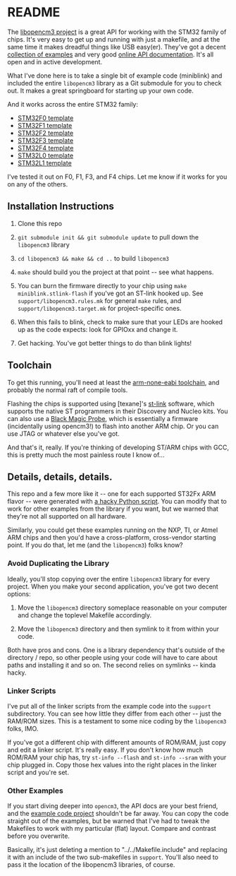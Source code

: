 # README

The [libopencm3 project](http://libopencm3.org/wiki/Main_Page) is a great API for working with the STM32 family of chips.  It's very easy to get up and running with just a makefile, and at the same time it makes dreadful things like USB easy(er).  They've got a decent [collection of examples](https://github.com/libopencm3/libopencm3-examples) and very good [online API documentation](http://libopencm3.github.io/docs/latest/html/).  It's all open and in active development.

What I've done here is to take a single bit of example code (miniblink) and included the entire `libopencm3` library as a Git submodule for you to check out.  It makes a great springboard for starting up your own code.

And it works across the entire STM32 family:

* [STM32F0 template](https://github.com/hexagon5un/stm32f0_libopencm3_template)
* [STM32F1 template](https://github.com/hexagon5un/stm32f1_libopencm3_template)
* [STM32F2 template](https://github.com/hexagon5un/stm32f2_libopencm3_template)
* [STM32F3 template](https://github.com/hexagon5un/stm32f3_libopencm3_template)
* [STM32F4 template](https://github.com/hexagon5un/stm32f4_libopencm3_template)
* [STM32L0 template](https://github.com/hexagon5un/stm32l0_libopencm3_template)
* [STM32L1 template](https://github.com/hexagon5un/stm32l1_libopencm3_template)

I've tested it out on F0, F1, F3, and F4 chips. Let me know if it works for you on any of the others.

## Installation Instructions

1. Clone this repo

2. `git submodule init && git submodule update` to pull down the `libopencm3` library

3. `cd libopencm3 && make && cd ..` to build `libopencm3`

4. `make` should build you the project at that point -- see what happens.

5. You can burn the firmware directly to your chip using `make miniblink.stlink-flash` if you've got an ST-link hooked up.  See `support/libopencm3.rules.mk` for general `make` rules, and `support/libopencm3.target.mk` for project-specific ones.

6. When this fails to blink, check to make sure that your LEDs are hooked up as the code expects: look for GPIOxx and change it.

7. Get hacking.  You've got better things to do than blink lights!


## Toolchain

To get this running, you'll need at least the [arm-none-eabi toolchain](https://launchpad.net/gcc-arm-embedded), and probably the normal raft of compile tools. 

Flashing the chips is supported using [texane]'s [st-link](https://github.com/texane/stlink) software, which supports the native ST programmers in their Discovery and Nucleo kits.  You can also use a [Black Magic Probe](https://github.com/blacksphere/blackmagic), which is essentially a firmware (incidentally using opencm3!) to flash into another ARM chip.  Or you can use JTAG or whatever else you've got. 

And that's it, really.  If you're thinking of developing ST/ARM chips with GCC, this is pretty much the most painless route I know of...

## Details, details, details.

This repo and a few more like it -- one for each supported ST32Fx ARM flavor -- were generated with [a hacky Python script](https://gist.github.com/hexagon5un/c88f505e53f9b8ae64ff). You can modify that to work for other examples from the library if you want, but we warned that they're not all supported on all hardware.

Similarly, you could get these examples running on the NXP, TI, or Atmel ARM chips and then you'd have a cross-platform, cross-vendor starting point.  If you do that, let me (and the `libopencm3`) folks know?


### Avoid Duplicating the Library

Ideally, you'll stop copying over the entire `libopencm3` library for every project.  When you make your second application, you've got two decent options:

1. Move the `libopencm3` directory someplace reasonable on your computer and change the toplevel Makefile accordingly.

2. Move the `libopencm3` directory and then symlink to it from within your code.

Both have pros and cons.  One is a library dependency that's outside of the directory / repo, so other people using your code will have to care about paths and installing it and so on.  The second relies on symlinks -- kinda hacky.

### Linker Scripts

I've put all of the linker scripts from the example code into the `support` subdirectory.  You can see how little they differ from each other -- just the RAM/ROM sizes.  This is a testament to some nice coding by the `libopencm3` folks, IMO.  

If you've got a different chip with different amounts of ROM/RAM, just copy and edit a linker script.  It's really easy.  If you don't know how much ROM/RAM your chip has, try `st-info --flash` and `st-info --sram` with your chip plugged in.  Copy those hex values into the right places in the linker script and you're set. 

### Other Examples

If you start diving deeper into `opencm3`, the API docs are your best friend, and the [example code project](https://github.com/libopencm3/libopencm3-examples) shouldn't be far away.  You can copy the code straight out of the examples, but be warned that I've had to tweak the Makefiles to work with my particular (flat) layout.  Compare and contrast before you overwrite.  

Basically, it's just deleting a mention to "../../Makefile.include" and replacing it with an include of the two sub-makefiles in `support`.  You'll also need to pass it the location of the libopencm3 libraries, of course.



